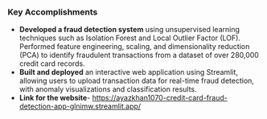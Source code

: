### Key Accomplishments
- **Developed a fraud detection system** using unsupervised learning techniques such as Isolation Forest and Local Outlier Factor (LOF). Performed feature engineering, scaling, and dimensionality reduction (PCA) to identify fraudulent transactions from a dataset of over 280,000 credit card records.
- **Built and deployed** an interactive web application using Streamlit, allowing users to upload transaction data for real-time fraud detection, with anomaly visualizations and classification results.
- **Link for the website**- https://ayazkhan1070-credit-card-fraud-detection-app-glnimw.streamlit.app/
